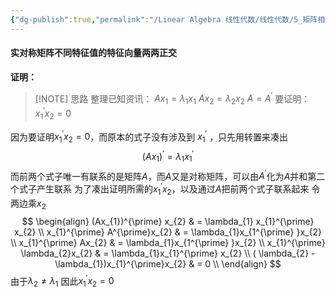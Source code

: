```yaml
---
{"dg-publish":true,"permalink":"/Linear Algebra 线性代数/线性代数/5_矩阵相似与特征值/特征值与特征向量/定理：实对称矩阵不同特征值的特征向量两两正交/","tags":["线代","定理"]}
---
```


#### 实对称矩阵不同特征值的特征向量两两正交
**证明：**

> [!NOTE] 思路
> 整理已知资讯：
> $Ax_{1} = \lambda_{1}x_{1}$
> $Ax_{2} = \lambda_{2}x_{2}$
> $A = A^{\prime}$
> 要证明：$x_{1}^{\prime}x_{2} = 0$

因为要证明$x_{1}^{\prime}x_{2} = 0$，而原本的式子没有涉及到 $x_{1}^{\prime}$ ，只先用转置来凑出
$$
(Ax_{1})^{\prime} = \lambda_{1} x_{1}^{\prime}  
$$
而前两个式子唯一有联系的是矩阵$A$，而$A$又是对称矩阵，可以由$A^{\prime}$化为$A$并和第二个式子产生联系
为了凑出证明所需的$x_{1}^{\prime}x_{2}$，以及通过$A$把前两个式子联系起来
令两边乘$x_{2}$
$$
\begin{align}
(Ax_{1})^{\prime} x_{2}  & = \lambda_{1} x_{1}^{\prime} x_{2} \\
x_{1}^{\prime} A^{\prime}x_{2}  & = \lambda_{1}x_{1^{\prime} }x_{2}   \\
x_{1}^{\prime} Ax_{2}  & = \lambda_{1}x_{1^{\prime} }x_{2}   \\ 
x_{1}^{\prime} \lambda_{2}x_{2}  & = \lambda_{1}x_{1}^{\prime} x_{2}   \\ 
( \lambda_{2} - \lambda_{1})x_{1}^{\prime}x_{2}  & = 0   \\
\end{align}
$$
由于$\lambda_{2} \ne \lambda_{1}$
因此$x_{1}^{\prime}x_{2} = 0$

